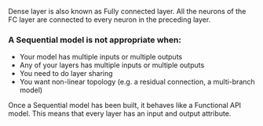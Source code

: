 Dense layer is also known as Fully connected layer. All the neurons of the FC layer are connected to every neuron in the preceding layer.

### A Sequential model is not appropriate when:
* Your model has multiple inputs or multiple outputs
* Any of your layers has multiple inputs or multiple outputs
* You need to do layer sharing
* You want non-linear topology (e.g. a residual connection, a multi-branch model)

Once a Sequential model has been built, it behaves like a Functional API model. This means that every layer has an input and output attribute.
